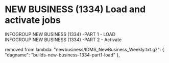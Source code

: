 # NEW BUSINESS (1334) Load and activate jobs 

INFOGROUP NEW BUSINESS (1334) -PART 1 - LOAD   <br />
   INFOGROUP NEW BUSINESS (1334) -PART 2 - Activate
     <br />

removed from lambda:
        "newbusiness/IDMS_NewBusiness_Weekly.txt.gz": {
            "dagname": "builds-new-business-1334-part1-load"
        },

